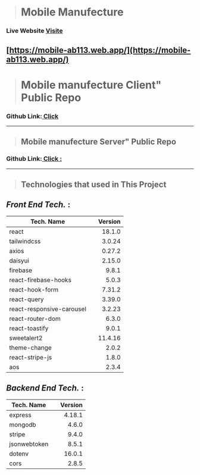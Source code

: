 > # Mobile Manufecture
### Live Website [Visite ](https://mobile-ab113.web.app/)

## [https://mobile-ab113.web.app/](https://mobile-ab113.web.app/)

> # Mobile manufecture Client" Public Repo
  ### Github Link:[ Click ](https://github.com/Saykot43/mobile_manufecture_client.git)

---

> ## Mobile manufecture Server" Public Repo 
### Github Link:[ Click :](https://github.com/Saykot43/mabole_manufecture_tools_server.git)


---

> ## Technologies that used in This Project

## _Front End Tech._ :

| Tech. Name                |     | Version |
| ------------------------- | :-: | ------: |
| react                     |     |  18.1.0 |
| tailwindcss               |     |  3.0.24 |
| axios                     |     |  0.27.2 |
| daisyui                   |     |  2.15.0 |
| firebase                  |     |   9.8.1 |
| react-firebase-hooks      |     |   5.0.3 |
| react-hook-form           |     |  7.31.2 |
| react-query               |     |  3.39.0 |
| react-responsive-carousel |     |  3.2.23 |
| react-router-dom          |     |   6.3.0 |
| react-toastify            |     |   9.0.1 |
| sweetalert2               |     | 11.4.16 |
| theme-change              |     |   2.0.2 |
| react-stripe-js           |     |   1.8.0 |
| aos                       |     |   2.3.4 |

## _Backend End Tech._ :

| Tech. Name   |     | Version |
| ------------ | :-: | ------: |
| express      |     |  4.18.1 |
| mongodb      |     |   4.6.0 |
| stripe       |     |   9.4.0 |
| jsonwebtoken |     |   8.5.1 |
| dotenv       |     |  16.0.1 |
| cors         |     |   2.8.5 |
